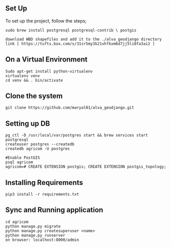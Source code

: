 ## Set Up
To set up the project, follow the steps;
```
sudo brew install postgresql postgresql-contrib \ postgis

download WBD shapefiles and add it to the ./alva_geodjango directory
link [ https://tufts.box.com/s/31sr5my3k21xhfkxm6d7jj5li0fa3ai2 ]
```
## On a Virtual Environment
```
Sudo apt-get install python-virtualenv
virtualenv venv
cd venv && . bin/activate
```
## Clone the system
```
git clone https://github.com/maryal01/alva_geodjango.git
```
## Setting up DB
```
pg_ctl -D /usr/local/var/postgres start && brew services start postgresql
createuser postgres --createdb
createdb agricom -U postgres

#Enable PostGIS
psql agricom
agricom=# CREATE EXTENSION postgis; CREATE EXTENSION postgis_topology;
```
## Installing Requirements
```
pip3 install -r requirements.txt
```
## Sync and Running application
```
cd agricom
python manage.py migrate
python manage.py createsuperuser <name>
python manage.py runserver
on browser: localhost:8000/admin
```
